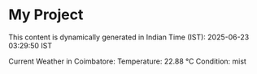 # My Project

This content is dynamically generated in Indian Time (IST): 2025-06-23 03:29:50 IST


Current Weather in Coimbatore:
Temperature: 22.88 °C
Condition: mist
